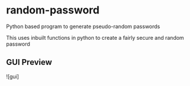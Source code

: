 # random-password
Python based program to generate pseudo-random passwords

This uses inbuilt functions in python to create a fairly secure and random password


## GUI Preview
![gui]
